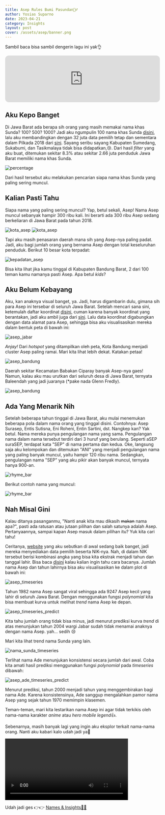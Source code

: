 ```yaml
---
title: Asep Rules Bumi Pasundan🙆‍♂️
author: Yosias Suparno
date: 2023-04-21
category: Insights
layout: post
cover: /assets/asep/banner.png
---
```


Sambil baca bisa sambil dengerin lagu ini yak👌

<iframe style="border-radius:12px" src="https://open.spotify.com/embed/track/6Mtm1xsfggzN4ZSWe0d78L?utm_source=generator" width="100%" height="152" frameBorder="0" allowfullscreen="" allow="autoplay; clipboard-write; encrypted-media; fullscreen; picture-in-picture" loading="lazy"></iframe>


## Aku Kepo Banget
Di Jawa Barat ada berapa sih orang yang masih memakai nama khas Sunda? 100? 500? 1000?
Jadi aku ngumpulin 100 nama khas Sunda [disini](https://github.com/yosiasm/names_and_insights/blob/main/daftar_nama_sunda.csv), lalu aku membandingkan dengan 32 juta data pemilih tetap dan sementara dalam Pilkada 2018 dari [sini](https://datapemilu.kpu.go.id/pilkada2018). Sayang seribu sayang Kabupaten Sumedang, Sukabumi, dan Tasikmalaya tidak bisa didapatkan,😢. Dari hasil *filter* yang aku buat, ditemukan sekitar 8.3% atau sekitar 2.66 juta penduduk Jawa Barat memiliki nama khas Sunda.

![percentage](/assets/asep/count.png)

Dari hasil tersebut aku melakukan pencarian siapa nama khas Sunda yang paling sering muncul.

## Kalian Pasti Tahu
Siapa nama yang paling sering muncul? Yap, betul sekali, Asep! Nama Asep muncul sebanyak hampir 300 ribu kali. Ini berarti ada 300 ribu Asep sedang berkeliaran di Jawa Barat pada tahun 2018.

![kota_asep](/assets/asep/sunda_first_row.png)
![kota_asep](/assets/asep/sunda_second_row.png)

Tapi aku masih penasaran daerah mana sih yang Asep-nya paling padat. Jadi, aku bagi jumlah orang yang bernama Asep dengan total keseluruhan penduduk. Berikut 10 besar kota terpadat:

![kepadatan_asep](/assets/asep/sunda_asep_density.png)

Bisa kita lihat jika kamu tinggal di Kabupaten Bandung Barat, 2 dari 100 teman kamu namanya pasti Asep. Apa betul *kids*?

## Aku Belum Kebayang
Aku, kan anaknya visual banget, ya. Jadi, harus digambarin dulu, gimana sih para Asep ini tersebar di seluruh Jawa Barat. Setelah mencari sana sini, ketemulah daftar koordinat [disini](https://opendata.jabarprov.go.id/id/dataset/daftar-titik-koordinat-desa-berdasarkan-desakelurahan-di-jawa-barat), cuman karena banyak koordinat yang berantakan, jadi aku ambil juga dari [sini](https://www.gps-coordinates.net/). Lalu data koordinat digabungkan dengan data alamat para Asep, sehingga bisa aku visualisasikan mereka dalam bentuk peta di bawah ini:

![asep_jabar](/assets/asep/jabar_asep_map.png)

*Anjay!* Dari *hotspot* yang ditampilkan oleh peta, Kota Bandung menjadi cluster Asep paling ramai. Mari kita lihat lebih dekat. Katakan petaa!

![asep_bandung](/assets/asep/bandung_asep_map.png)

Daerah sekitar Kecamatan Babakan Ciparay banyak Asep-nya gaes! Namun, kalau aku mau urutkan dari seluruh desa di Jawa Barat, ternyata Baleendah yang jadi juaranya (*pake nada Glenn Fredly).

![asep_bandung](/assets/asep/desa_asep.png)

## Ada Yang Menarik Nih
Setelah beberapa tahun tinggal di Jawa Barat, aku mulai menemukan beberapa pola dalam nama orang yang tinggal disini. Contohnya: Asep Surasep, Entis Sutisna, Eni Roheni, Entin Sartini, dst. Nangkep kan? Yak betul. Nama mereka punya pengulangan nama yang sama. Pengulangan nama dalam nama tersebut terdiri dari 3 huruf yang berulang. Seperti aSEP suraSEP, terdapat kata "SEP" di nama pertama dan kedua. Oke, langsung saja aku kelompokan dan ditemukan "ANI" yang menjadi pengulangan nama yang paling banyak muncul, yaitu hampir 120 ribu nama. Sedangkan, pengulangan nama "SEP" yang aku pikir akan banyak muncul, ternyata hanya 900-an.

![rhyme_bar](/assets/asep/rhyme_bar.png)

Berikut contoh nama yang muncul:

![rhyme_bar](/assets/asep/rhyme_table.png)


## Nah Misal Gini
Kalau ditanya pasanganmu, "Nanti anak kita mau dikasih ~~makan~~ nama apa?", pasti ada ratusan atau jutaan pilihan dan salah satunya adalah Asep. Pertanyaannya, sampai kapan Asep masuk dalam pilihan itu? Yuk kita cari tahu!

Ceritanya, [website](https://datapemilu.kpu.go.id/pilkada2018) yang aku sebutkan di awal sedang baik banget, jadi mereka menyediakan data pemilih beserta NIK-nya. Nah, di dalam NIK tersebut berisi kombinasi angka yang bisa kita ekstrak menjadi tahun dan tanggal lahir. Bisa baca [disini](https://dispenduk.mojokertokota.go.id/home/berita/Arti-kode-angka-dalam-NIK-E-KTP) kalau kalian ingin tahu cara bacanya. Jumlah nama Asep dan tahun lahirnya bisa aku visualisasikan ke dalam plot di bawah ini:

![asep_timeseries](/assets/asep/asep_timeseries.png)

Tahun 1982 nama Asep sangat viral sehingga ada 9247 Asep kecil yang lahir di seluruh Jawa Barat.
Dengan menggunakan fungsi *polynomial* kita bisa membuat kurva untuk melihat *trend* nama Asep ke depan.

![asep_timeseries_predict](/assets/asep/asep_timeseries_predict.png)

Kita tahu jumlah orang tidak bisa minus, jadi menurut prediksi kurva *trend* di atas menunjukan tahun 2004 wargi Jabar sudah tidak menamai anaknya dengan nama Asep. yah... sedih 😢

Mari kita lihat trend nama Sunda yang lain.

![nama_sunda_timeseries](/assets/asep/trend_sunda.png)

Terlihat nama Ade menunjukan konsistensi secara jumlah dari awal. Coba kita amati hasil prediksi menggunakan fungsi *polynomial* pada *timeseries* dibawah:

![asep_ade_timeseries_predict](/assets/asep/predict_asep_ade.png)

Menurut prediksi, tahun 2000 menjadi tahun yang menggembirakan bagi nama Ade. Karena konsistensinya, Ade sanggup mengalahkan pamor nama Asep yang sejak tahun 1970 memimpin klasemen.

Teman-teman, mari kita lestarikan nama Asep ini agar tidak terkikis oleh nama-nama karakter *anime* atau *hero mobile legend*👍.

Sebenarnya, masih banyak lagi yang ingin aku eksplor terkait nama-nama orang. Nanti aku kabari kalo udah jadi ya👋

<div>
<video width="400" controls>
  <source src="/assets/asep/teletubbies.mp4" type="video/mp4">
  Your browser does not support HTML video.
</video>
</div>

Udah jadi ges 👉👉 [Names & Insights🕵️‍♂️](/insights/2023-07-10-name_exploration.html)